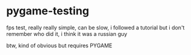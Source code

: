 # pygame-testing
fps test, really really simple, can be slow, i followed a tutorial but i don't remember who did it, i think it was a russian guy

btw, kind of obvious but requires PYGAME
